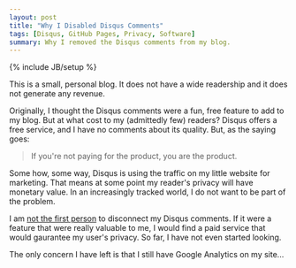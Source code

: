 ```yaml
---
layout: post
title: "Why I Disabled Disqus Comments"
tags: [Disqus, GitHub Pages, Privacy, Software]
summary: Why I removed the Disqus comments from my blog.
---
```

{% include JB/setup %}

This is a small, personal blog. It does not have a wide readership and it does not generate any revenue.

Originally, I thought the Disqus comments were a fun, free feature to add to my blog. But at what cost to my (admittedly few) readers?  Disqus offers a free service, and I have no comments about its quality. But, as the saying goes:

> If you're not paying for the product, you are the product.

Some how, some way, Disqus is using the traffic on my little website for marketing. That means at some point my reader's privacy will have monetary value.  In an increasingly tracked world, I do not want to be part of the problem.

I am [not the first person](http://chrislema.com/killed-disqus-commenting/) to disconnect my Disqus comments. If it were a feature that were really valuable to me, I would find a paid service that would gaurantee my user's privacy. So far, I have not even started looking.

The only concern I have left is that I still have Google Analytics on my site...

